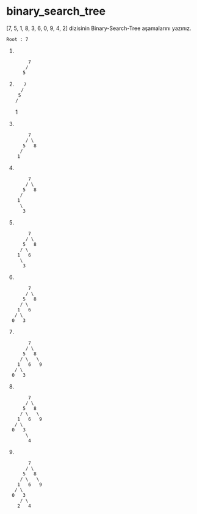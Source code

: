# binary_search_tree

[7, 5, 1, 8, 3, 6, 0, 9, 4, 2] dizisinin Binary-Search-Tree aşamalarını yazınız.

    Root : 7
    
  1.

            7
           /   
          5   
          

  2.
            7
           /   
          5 
         /
        1 


 
 3.

            7
           / \  
          5   8
         /
        1 
        

  4.

            7
           / \  
          5   8
         / 
        1   
         \
          3


  5.

            7
           / \  
          5   8
         / \
        1   6
         \
          3


  6.

            7
           / \  
          5   8
         / \     
        1   6   
       / \
      0   3


  7.

            7
           / \  
          5   8
         / \   \  
        1   6   9
       / \
      0   3 


  8.

            7
           / \  
          5   8
         / \   \  
        1   6   9
       / \
      0   3
           \
            4


  9.

            7
           / \  
          5   8
         / \   \  
        1   6   9
       / \
      0   3
         / \
        2   4
